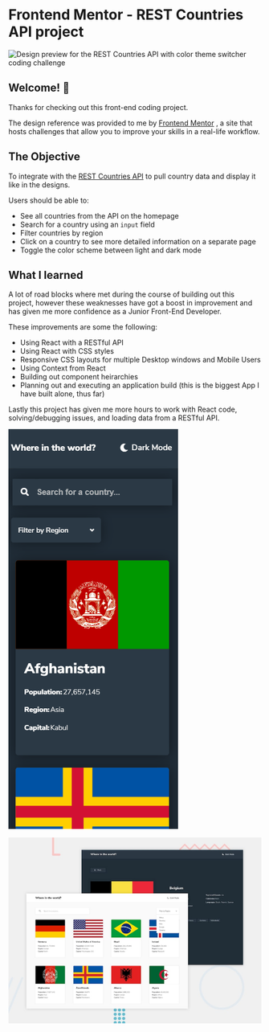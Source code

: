# Frontend Mentor - REST Countries API project

![Design preview for the REST Countries API with color theme switcher coding challenge](./public/desktop-video.gif)

## Welcome! 👋

Thanks for checking out this front-end coding project.

The design reference was provided to me by [Frontend Mentor](https://www.frontendmentor.io) , a site that hosts challenges that allow you to improve your skills in a real-life workflow.

## The Objective

To integrate with the [REST Countries API](https://restcountries.eu) to pull country data and display it like in the designs.

Users should be able to:

- See all countries from the API on the homepage
- Search for a country using an `input` field
- Filter countries by region
- Click on a country to see more detailed information on a separate page
- Toggle the color scheme between light and dark mode

## What I learned

A lot of road blocks where met during the course of building out this project, however these weaknesses have got a boost in improvement and has given me more confidence as a Junior Front-End Developer.

These improvements are some the following: 

- Using React with a RESTful API
- Using React with CSS styles 
- Responsive CSS layouts for multiple Desktop windows and Mobile Users
- Using Context from React
- Building out component heirarchies 
- Planning out and executing an application build (this is the biggest App I have built alone, thus far)

Lastly this project has given me more hours to work with React code, solving/debugging issues, and loading data from a RESTful API.

![](./public/mobile-video.gif)

![](./public/desktop-preview.jpg)